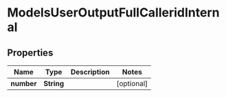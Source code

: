 

# ModelsUserOutputFullCalleridInternal


## Properties

| Name | Type | Description | Notes |
|------------ | ------------- | ------------- | -------------|
|**number** | **String** |  |  [optional] |



